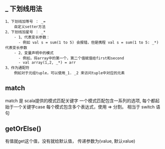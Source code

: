 ## _ 下划线用法
    1、下划线加等号 ： _=
        自定义setter方法
    2、下划线加星号 ： _*
        - 1、代表变长参数：
          - 例如 val s = sum(1 to 5) 会报错，但是携程 val s = sum(1 to 5: _*)代表变长参数
        - 2、变量声明中的模式
          - 例如，将array中的第一个，第二个值赋值给first和second
          - val array(1,2, _*) = arr
    3、作为通配符
        例如对于元组tuple，可以使用_1. _2 来访问tuple中对应的元素

## match
  match 是 scala提供的模式匹配关键字
  一个模式匹配包含一系列的选项, 每个都起始于一个关键字case
  每个模式包含多个表达式，使用 => 分割。
  相当于 switch 语句

## getOrElse()
  有值就get这个值，没有就给默认值，
  传递参数为(value, 默认value)
